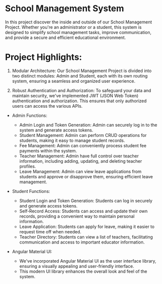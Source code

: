 # School Management System
In this project discover the inside and outside of our School Management Project. Whether you're an administrator or a student, this system is designed to simplify school management tasks, improve communication, and provide a secure and efficient educational environment.

# Project Highlights:
1. Modular Architecture:
Our School Management Project is divided into two distinct modules: Admin and Student, each with its own routing system, ensuring a seamless and organized user experience.

2. Robust Authentication and Authorization:
To safeguard your data and maintain security, we've implemented JWT (JSON Web Token) authentication and authorization. This ensures that only authorized users can access the various APIs.

- Admin Functions:
  - Admin Login and Token Generation: Admin can securely log in to the system and generate access tokens.
  - Student Management: Admin can perform CRUD operations for students, making it easy to manage student records.
  - Fee Management: Admin can conveniently process student fee payments within the system.
  - Teacher Management: Admin have full control over teacher information, including adding, updating, and deleting teacher profiles.
  - Leave Management: Admin can view leave applications from students and approve or disapprove them, ensuring efficient leave management.

- Student Functions:
  - Student Login and Token Generation: Students can log in securely and generate access tokens.
  - Self-Record Access: Students can access and update their own records, providing a convenient way to maintain personal information.
  - Leave Application: Students can apply for leave, making it easier to request time off when needed.
  - Teacher Directory: Students can view a list of teachers, facilitating communication and access to important educator information.

- Angular Material UI:
  - We've incorporated Angular Material UI as the user interface library, ensuring a visually appealing and user-friendly interface.
  - This modern UI library enhances the overall look and feel of the system.
